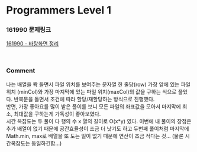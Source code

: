 # Programmers Level 1

### 161990 문제링크

[161990 - 바탕화면 정리](https://school.programmers.co.kr/learn/courses/30/lessons/161990)

<br>

### Comment

나는 배열을 쫙 돌면서 파일 위치를 보여주는 문자열 한 줄당(row) 가장 앞에 있는 파일위치 (minCol)와 가장 마지막에 있는 파일 위치(maxCol)의 값을 구하는 식으로 풀었다. 반복문을 돌면서 조건에 따라 할당/재할당하는 방식으로 진행했다.
<br>
반면, 가장 좋아요를 많이 받은 풀이를 보니 모든 파일의 좌표값을 모아서 마지막에 최소, 최대값을 구하는게 가독성이 좋아보였다.
<br>
시간 복잡도는 두 풀이 다 행의 수 x 열의 길이로 O(x\*y) 였다. 이번에 내 풀이의 장점은 추가 배열이 없기 때문에 공간효율성이 조금 더 낫기도 하고 두번째 풀이처럼 마지막에 Math.min, max로 배열을 또 도는 일이 없기 때문에 연산이 조금 적다는 것... (물론 시간복잡도는 동일하긴함...)
